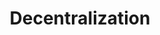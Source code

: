 ---
title: Decentralization
longTitle: 'Decentralization'
tags:
- gccommon
relatedTerm:
- "[[Centralization]]"
use:
- "[[Regionalisation]]"
---